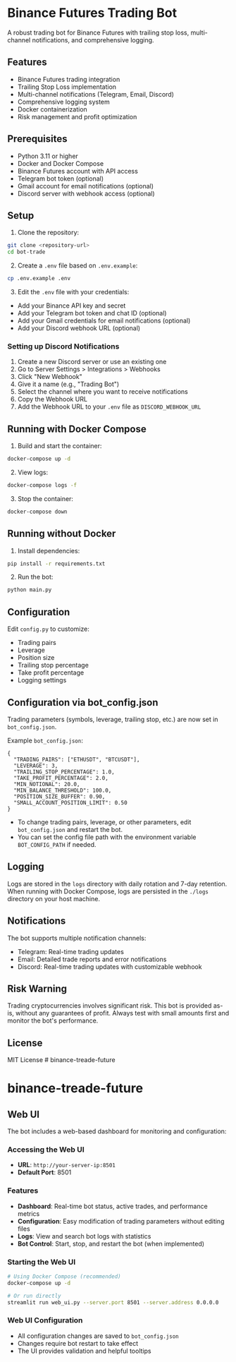 # Binance Futures Trading Bot

A robust trading bot for Binance Futures with trailing stop loss, multi-channel notifications, and comprehensive logging.

## Features

- Binance Futures trading integration
- Trailing Stop Loss implementation
- Multi-channel notifications (Telegram, Email, Discord)
- Comprehensive logging system
- Docker containerization
- Risk management and profit optimization

## Prerequisites

- Python 3.11 or higher
- Docker and Docker Compose
- Binance Futures account with API access
- Telegram bot token (optional)
- Gmail account for email notifications (optional)
- Discord server with webhook access (optional)

## Setup

1. Clone the repository:
```bash
git clone <repository-url>
cd bot-trade
```

2. Create a `.env` file based on `.env.example`:
```bash
cp .env.example .env
```

3. Edit the `.env` file with your credentials:
- Add your Binance API key and secret
- Add your Telegram bot token and chat ID (optional)
- Add your Gmail credentials for email notifications (optional)
- Add your Discord webhook URL (optional)

### Setting up Discord Notifications

1. Create a new Discord server or use an existing one
2. Go to Server Settings > Integrations > Webhooks
3. Click "New Webhook"
4. Give it a name (e.g., "Trading Bot")
5. Select the channel where you want to receive notifications
6. Copy the Webhook URL
7. Add the Webhook URL to your `.env` file as `DISCORD_WEBHOOK_URL`

## Running with Docker Compose

1. Build and start the container:
```bash
docker-compose up -d
```

2. View logs:
```bash
docker-compose logs -f
```

3. Stop the container:
```bash
docker-compose down
```

## Running without Docker

1. Install dependencies:
```bash
pip install -r requirements.txt
```

2. Run the bot:
```bash
python main.py
```

## Configuration

Edit `config.py` to customize:
- Trading pairs
- Leverage
- Position size
- Trailing stop percentage
- Take profit percentage
- Logging settings

## Configuration via bot_config.json

Trading parameters (symbols, leverage, trailing stop, etc.) are now set in `bot_config.json`.

Example `bot_config.json`:

```
{
  "TRADING_PAIRS": ["ETHUSDT", "BTCUSDT"],
  "LEVERAGE": 3,
  "TRAILING_STOP_PERCENTAGE": 1.0,
  "TAKE_PROFIT_PERCENTAGE": 2.0,
  "MIN_NOTIONAL": 20.0,
  "MIN_BALANCE_THRESHOLD": 100.0,
  "POSITION_SIZE_BUFFER": 0.90,
  "SMALL_ACCOUNT_POSITION_LIMIT": 0.50
}
```

- To change trading pairs, leverage, or other parameters, edit `bot_config.json` and restart the bot.
- You can set the config file path with the environment variable `BOT_CONFIG_PATH` if needed.

## Logging

Logs are stored in the `logs` directory with daily rotation and 7-day retention. When running with Docker Compose, logs are persisted in the `./logs` directory on your host machine.

## Notifications

The bot supports multiple notification channels:
- Telegram: Real-time trading updates
- Email: Detailed trade reports and error notifications
- Discord: Real-time trading updates with customizable webhook

## Risk Warning

Trading cryptocurrencies involves significant risk. This bot is provided as-is, without any guarantees of profit. Always test with small amounts first and monitor the bot's performance.

## License

MIT License # binance-treade-future
# binance-treade-future

## Web UI

The bot includes a web-based dashboard for monitoring and configuration:

### Accessing the Web UI
- **URL**: `http://your-server-ip:8501`
- **Default Port**: 8501

### Features
- **Dashboard**: Real-time bot status, active trades, and performance metrics
- **Configuration**: Easy modification of trading parameters without editing files
- **Logs**: View and search bot logs with statistics
- **Bot Control**: Start, stop, and restart the bot (when implemented)

### Starting the Web UI
```bash
# Using Docker Compose (recommended)
docker-compose up -d

# Or run directly
streamlit run web_ui.py --server.port 8501 --server.address 0.0.0.0
```

### Web UI Configuration
- All configuration changes are saved to `bot_config.json`
- Changes require bot restart to take effect
- The UI provides validation and helpful tooltips
